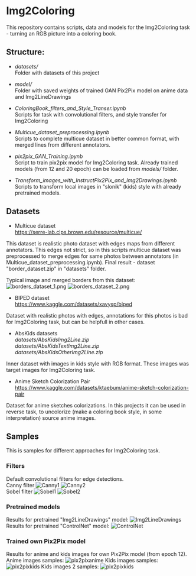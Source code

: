 # Img2Coloring

This repository contains scripts, data and models for the Img2Coloring task - turning an RGB picture into a coloring book.

## Structure:
- *datasets/*</br>
Folder with datasets of this project

- *model/*</br>
Folder with saved weights of trained GAN Pix2Pix model on anime data and Img2LineDrawings

- *ColoringBook_filters_and_Style_Transer.ipynb*</br>
Scripts for task with convolutional filters, and style transfer for Img2Coloring

- *Multicue_dataset_preprocessing.ipynb*</br>
Scripts to complete multicue dataset in better common format, with merged lines from different annotators.

- *pix2pix_GAN_Training.ipynb*</br>
Script to train pix2pix model for Img2Coloring task. Already trained models (from 12 and 20 epoch) can be loaded from *models/* folder.

- *Transform_images_with_InstructPix2Pix_and_Img2Drawings.ipynb*</br>
Scripts to transform local images in "slonik" (kids) style with already pretrained models.

## Datasets
- Multicue dataset</br>
https://serre-lab.clps.brown.edu/resource/multicue/

This dataset is realistic photo dataset with edges maps from different annotators. This edges not strict, so in this scripts multicue dataset was preprocessed to merge edges for same photos between annotators (in Multicue_dataset_preprocessing.ipynb). Final result - dataset "border_dataset.zip" in "datasets" folder.  

Typical image and merged borders from this dataset:
![borders_dataset_1.png](sample_images\borders_dataset_1.png)
![borders_dataset_2.png](sample_images\borders_dataset_2.png)

- BIPED dataset</br>
https://www.kaggle.com/datasets/xavysp/biped

Dataset with realistic photos with edges, annotations for this photos is bad for Img2Coloring task, but can be helpfull in other cases.

- AbsKids datasets </br>
*datasets/AbsKidsImg2Line.zip*</br>
*datasets/AbsKidsTextImg2Line.zip*</br>
*datasets/AbsKidsOtherImg2Line.zip*</br>

Inner dataset with images in kids style with RGB format. These images was target images for Img2Coloring task.

- Anime Sketch Colorization Pair</br>
https://www.kaggle.com/datasets/ktaebum/anime-sketch-colorization-pair

Dataset for anime sketches colorizations. In this projects it can be used in reverse task, to uncolorize (make a coloring book style, in some interpretation) source anime images.

## Samples

This is samples for different approaches for Img2Coloring task.

### Filters
Default convolutional filters for edge detections. </br>
Canny filter
![Canny1](sample_images\canny_1.png)
![Canny2](sample_images\canny_2.png)
</br>
Sobel filter
![Sobel1](sample_images\sobel_1.png)
![Sobel2](sample_images\sobel_2.png)

### Pretrained models
Results for pretrained "Img2LineDrawings" model:
![Img2LineDrawings](sample_images\Img2LineDrawings.png)
Results for pretrained "ControlNet" model:
![ControlNet](sample_images\control_net.png)

### Trained own Pix2Pix model
Results for anime and kids images for own Pix2Pix model (from epoch 12). </br>
Anime images samples:
![pix2pixanime](sample_images\pix2pix_trained_anime.png)
Kids images samples:
![pix2pixkids](sample_images\pix2pix_trained_kids.png)
Kids images 2 samples:
![pix2pixkids](sample_images\pix2pix_trained_kids2.png)



